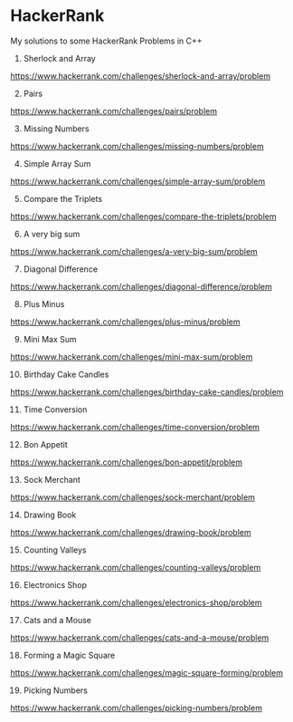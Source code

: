 # HackerRank
My solutions to some HackerRank Problems in C++

1. Sherlock and Array

https://www.hackerrank.com/challenges/sherlock-and-array/problem

2. Pairs

https://www.hackerrank.com/challenges/pairs/problem

3. Missing Numbers

https://www.hackerrank.com/challenges/missing-numbers/problem

4. Simple Array Sum

https://www.hackerrank.com/challenges/simple-array-sum/problem

5. Compare the Triplets

https://www.hackerrank.com/challenges/compare-the-triplets/problem

6. A very big sum

https://www.hackerrank.com/challenges/a-very-big-sum/problem

7. Diagonal Difference

https://www.hackerrank.com/challenges/diagonal-difference/problem

8. Plus Minus

https://www.hackerrank.com/challenges/plus-minus/problem

9. Mini Max Sum

https://www.hackerrank.com/challenges/mini-max-sum/problem

10. Birthday Cake Candles

https://www.hackerrank.com/challenges/birthday-cake-candles/problem

11. Time Conversion

https://www.hackerrank.com/challenges/time-conversion/problem

12. Bon Appetit

https://www.hackerrank.com/challenges/bon-appetit/problem

13. Sock Merchant

https://www.hackerrank.com/challenges/sock-merchant/problem

14. Drawing Book

https://www.hackerrank.com/challenges/drawing-book/problem

15. Counting Valleys

https://www.hackerrank.com/challenges/counting-valleys/problem

16. Electronics Shop

https://www.hackerrank.com/challenges/electronics-shop/problem

17. Cats and a Mouse

https://www.hackerrank.com/challenges/cats-and-a-mouse/problem

18. Forming a Magic Square

https://www.hackerrank.com/challenges/magic-square-forming/problem

19. Picking Numbers

https://www.hackerrank.com/challenges/picking-numbers/problem



